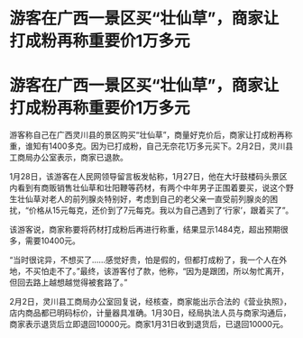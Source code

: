 # 游客在广西一景区买“壮仙草”，商家让打成粉再称重要价1万多元

# 游客在广西一景区买“壮仙草”，商家让打成粉再称重要价1万多元

游客称自己在广西灵川县的景区购买“壮仙草”，商量好克价后，商家让打成粉再称重，谁知有1400多克。因为已打成粉，自己无奈花1万多元买下。2月2日，灵川县工商局办公室表示，商家已退款。

1月28日，该游客在人民网领导留言板发帖称，1月27日，他在大圩鼓楼码头景区内看到有商贩销售壮仙草和壮阳鞭等药材，有两个中年男子正围着要买，说这个野生壮仙草对老人的前列腺炎特别好，考虑到自己的老父亲一直受前列腺炎的困扰，“价格从15元每克，还价到了7元每克。我以为自己遇到了‘行家’，跟着买了”。

该游客说，商家称要将药材打成粉后再进行称重，结果显示1484克，超出预期很多，需要10400元。

“当时很诧异，不想买了……感觉好贵，怕是假的，但都打成粉了，我一个人在外地，不买怕走不了。”最终，该游客付了款，他称，“因为是跟团，所以匆忙离开，但回去路上越想越觉得被套路了。”

2月2日，灵川县工商局办公室回复说，经核查，商家能出示合法的《营业执照》，店内商品都已明码标价，计量器具准确。1月30日，经局执法人员与商家沟通后，商家表示退货后立即退回10000元。商家1月31日收到退货后，已退回10000元。

